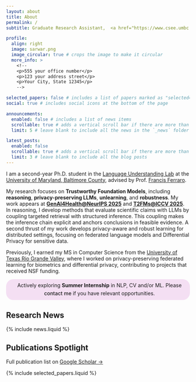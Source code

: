 ```yaml
---
layout: about
title: About
permalink: /
subtitle: Graduate Research Assistant,  <a href="https://www.csee.umbc.edu/" target="_blank">University of Maryland Baltimore County</a>.

profile:
  align: right
  image: sarwar.png
  image_circular: true # crops the image to make it circular
  more_info: >
    <!--
    <p>555 your office number</p>
    <p>123 your address street</p>
    <p>Your City, State 12345</p>
    -->

selected_papers: false # includes a list of papers marked as "selected={true}"
social: true # includes social icons at the bottom of the page

announcements:
  enabled: false # includes a list of news items
  scrollable: true # adds a vertical scroll bar if there are more than 3 news items
  limit: 5 # leave blank to include all the news in the `_news` folder

latest_posts:
  enabled: false
  scrollable: true # adds a vertical scroll bar if there are more than 3 new posts items
  limit: 3 # leave blank to include all the blog posts
---
```


I am a second-year Ph.D. student in the <a href="https://huggingface.co/umbc-nlp" target="_blank">Language Understanding Lab</a> at the <a href="https://www.csee.umbc.edu/" target="_blank">University of Maryland, Baltimore County</a>, advised by Prof. <a href="https://userpages.cs.umbc.edu/ferraro/" target="_blank">Francis Ferraro</a>.

My research focuses on **Trustworthy Foundation Models**, including **reasoning**, **privacy-preserving LLMs**, **unlearning**, and **robustness**. My work appears at <a href="https://arxiv.org/abs/2509.14275" target="_blank">**GenAI4Health@NeurIPS 2025**</a> and <a href="https://arxiv.org/abs/2502.18536" target="_blank">**T2FMs@ICCV 2025**</a>. In reasoning, I develop methods that evaluate scientific claims with LLMs by coupling targeted retrieval with structured inference. This coupling makes the inference chain explicit and anchors conclusions in feasible evidence. A second thrust of my work develops privacy-aware and robust learning for distributed settings, focusing on federated language models and Differential Privacy for sensitive data.

Previously, I earned my MS in Computer Science from the <a href="https://www.utrgv.edu/cecs/departments/csci/" target="_blank">University of Texas Rio Grande Valley</a>, where I worked on privacy-preserving federated learning for biometrics and differential privacy, contributing to projects that received NSF funding.

<div style="background-color: rgba(181, 9, 172, 0.12); border-radius: 20px; padding: 6px 10px; display: flex; align-items: center; justify-content: center; line-height: 1.6; text-align: center; color: var(--global-text-color);">
  <i class="fa-solid fa-handshake" aria-hidden="true" style="margin-right: 8px; color: #000;"></i>
  <span>
    Actively exploring <b>Summer Internship</b> in NLP, CV and/or ML. Please <a href="mailto:smsarwar96@gmail.com" target="_blank" style="color: var(--global-theme-color); font-weight: 500; text-decoration: none;">contact me</a> if you have relevant opportunities.
  </span>
</div>

<div style="margin-top:5px;"></div>

## Research News

{% include news.liquid %}

## Publications Spotlight

Full publication list on [Google Scholar →](https://scholar.google.com/citations?user=7gRgh7QAAAAJ)

{% include selected_papers.liquid %}
